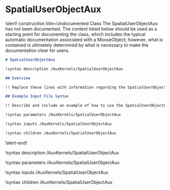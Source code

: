 # SpatialUserObjectAux

!alert! construction title=Undocumented Class
The SpatialUserObjectAux has not been documented. The content listed below should be used as a starting point for
documenting the class, which includes the typical automatic documentation associated with a
MooseObject; however, what is contained is ultimately determined by what is necessary to make the
documentation clear for users.

```markdown
# SpatialUserObjectAux

!syntax description /AuxKernels/SpatialUserObjectAux

## Overview

!! Replace these lines with information regarding the SpatialUserObjectAux object.

## Example Input File Syntax

!! Describe and include an example of how to use the SpatialUserObjectAux object.

!syntax parameters /AuxKernels/SpatialUserObjectAux

!syntax inputs /AuxKernels/SpatialUserObjectAux

!syntax children /AuxKernels/SpatialUserObjectAux
```
!alert-end!

!syntax description /AuxKernels/SpatialUserObjectAux

!syntax parameters /AuxKernels/SpatialUserObjectAux

!syntax inputs /AuxKernels/SpatialUserObjectAux

!syntax children /AuxKernels/SpatialUserObjectAux
